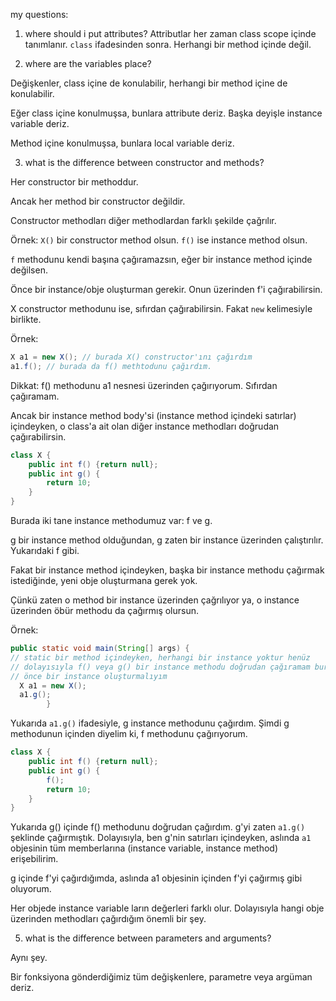 my questions:
1. where should i put attributes?
Attributlar her zaman class scope içinde tanımlanır.
`class` ifadesinden sonra. Herhangi bir method içinde değil.

2. where are the variables place?

Değişkenler, class içine de konulabilir, herhangi bir method içine de konulabilir.

Eğer class içine konulmuşsa, bunlara attribute deriz. Başka deyişle instance variable deriz.

Method içine konulmuşsa, bunlara local variable deriz.

3. what is the difference between constructor and methods?

Her constructor bir methoddur.

Ancak her method bir constructor değildir.

Constructor methodları diğer methodlardan farklı şekilde çağrılır.

Örnek: `X()` bir constructor method olsun. `f()` ise instance method olsun.

`f` methodunu kendi başına çağıramazsın, eğer bir instance method içinde değilsen.

Önce bir instance/obje oluşturman gerekir. Onun üzerinden f'i çağırabilirsin.

X constructor methodunu ise, sıfırdan çağırabilirsin. Fakat `new` kelimesiyle birlikte.

Örnek:

```java
X a1 = new X(); // burada X() constructor'ını çağırdım
a1.f(); // burada da f() methtodunu çağırdım.
```

Dikkat: f() methodunu a1 nesnesi üzerinden çağırıyorum. Sıfırdan çağıramam.

Ancak bir instance method body'si (instance method içindeki satırlar) içindeyken, o class'a ait
olan diğer instance methodları doğrudan çağırabilirsin.

```java
class X {
    public int f() {return null};
    public int g() {
        return 10;
    }
}
```

Burada iki tane instance methodumuz var: f ve g.

g bir instance method olduğundan, g zaten bir instance üzerinden çalıştırılır. Yukarıdaki f gibi.

Fakat bir instance method içindeyken, başka bir instance methodu çağırmak istediğinde, yeni obje oluşturmana gerek yok.

Çünkü zaten o method bir instance üzerinden çağrılıyor ya, o instance üzerinden öbür methodu da çağırmış olursun.

Örnek:

```java
public static void main(String[] args) {
// static bir method içindeyken, herhangi bir instance yoktur henüz
// dolayısıyla f() veya g() bir instance methodu doğrudan çağıramam burada.
// önce bir instance oluşturmalıyım
  X a1 = new X();
  a1.g();
        }
```

Yukarıda `a1.g()` ifadesiyle, g instance methodunu çağırdım. Şimdi g methodunun içinden diyelim ki, f methodunu çağırıyorum.

```java
class X {
    public int f() {return null};
    public int g() {
        f();
        return 10;
    }
}
```

Yukarıda g() içinde f() methodunu doğrudan çağırdım. g'yi zaten `a1.g()` şeklinde çağırmıştık. Dolayısıyla, ben g'nin satırları içindeyken, aslında `a1` objesinin tüm memberlarına (instance variable, instance method) erişebilirim.

g içinde f'yi çağırdığımda, aslında a1 objesinin içinden f'yi çağırmış gibi oluyorum.

Her objede instance variable ların değerleri farklı olur. Dolayısıyla hangi obje üzerinden methodları çağırdığım önemli bir şey.

5. what is the difference between parameters and arguments?

Aynı şey.

Bir fonksiyona gönderdiğimiz tüm değişkenlere, parametre veya argüman deriz.
